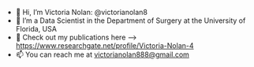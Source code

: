 - 👋 Hi, I’m Victoria Nolan: @victorianolan8
- 👀 I’m a Data Scientist in the Department of Surgery at the University of Florida, USA
- 📝 Check out my publications here --> https://www.researchgate.net/profile/Victoria-Nolan-4 
- 📫 You can reach me at victorianolan888@gmail.com

<!---
victorianolan8/victorianolan8 is a ✨ special ✨ repository because its `README.md` (this file) appears on your GitHub profile.
You can click the Preview link to take a look at your changes.
--->
